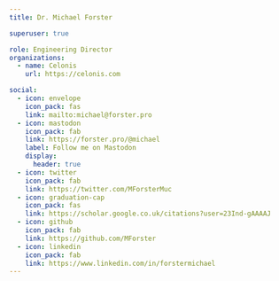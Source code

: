 ```yaml
---
title: Dr. Michael Forster

superuser: true

role: Engineering Director
organizations:
  - name: Celonis
    url: https://celonis.com

social:
  - icon: envelope
    icon_pack: fas
    link: mailto:michael@forster.pro
  - icon: mastodon
    icon_pack: fab
    link: https://forster.pro/@michael
    label: Follow me on Mastodon
    display:
      header: true
  - icon: twitter
    icon_pack: fab
    link: https://twitter.com/MForsterMuc
  - icon: graduation-cap
    icon_pack: fas
    link: https://scholar.google.co.uk/citations?user=23Ind-gAAAAJ
  - icon: github
    icon_pack: fab
    link: https://github.com/MForster
  - icon: linkedin
    icon_pack: fab
    link: https://www.linkedin.com/in/forstermichael
---
```

